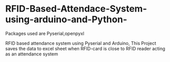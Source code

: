 ﻿# RFID-Based-Attendace-System-using-arduino-and-Python-
 Packages used are Pyserial,openpyxl

RFID based attendance system using Pyserial and Arduino, This Project saves the data to excel sheet when RFID-card is close to RFID reader acting as an attendance system
 
